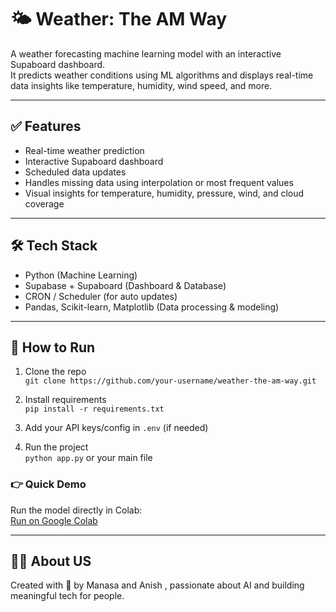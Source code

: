  # 🌤️ Weather: The AM Way

A weather forecasting machine learning model with an interactive Supaboard dashboard.  
It predicts weather conditions using ML algorithms and displays real-time data insights like temperature, humidity, wind speed, and more.

---

## ✅ Features

- Real-time weather prediction
- Interactive Supaboard dashboard
- Scheduled data updates
- Handles missing data using interpolation or most frequent values
- Visual insights for temperature, humidity, pressure, wind, and cloud coverage

---

## 🛠️ Tech Stack

- Python (Machine Learning)
- Supabase + Supaboard (Dashboard & Database)
- CRON / Scheduler (for auto updates)
- Pandas, Scikit-learn, Matplotlib (Data processing & modeling)

---

## 🚀 How to Run

1. Clone the repo  
   `git clone https://github.com/your-username/weather-the-am-way.git`

2. Install requirements  
   `pip install -r requirements.txt`

3. Add your API keys/config in `.env` (if needed)

4. Run the project  
   `python app.py` or your main file
### 👉 Quick Demo
 
Run the model directly in Colab:  
[Run on Google Colab](https://colab.research.google.com/drive/1biGAsMtdcrWMKRwzBasQGDO8Q6Q1CzDe#scrollTo=W6Ff_HVDkhjQ)

---

## 🙋‍♀️ About US

Created with 💙 by Manasa and Anish , passionate about AI and building meaningful tech for people.

